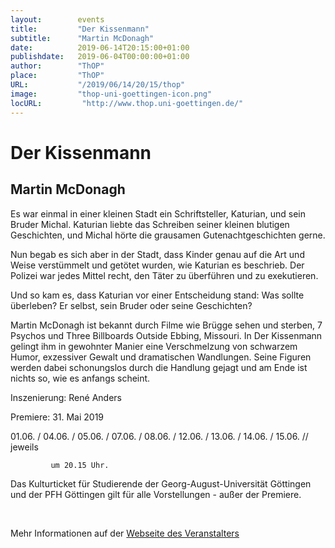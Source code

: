 ```yaml
---
layout:        events
title:         "Der Kissenmann"
subtitle:      "Martin McDonagh"
date:          2019-06-14T20:15:00+01:00
publishdate:   2019-06-04T00:00:00+01:00
author:        "ThOP"
place:         "ThOP"
URL:           "/2019/06/14/20/15/thop"
image:         "thop-uni-goettingen-icon.png"
locURL:         "http://www.thop.uni-goettingen.de/"
---
```


Der Kissenmann
===========

Martin McDonagh
-----------





Es war einmal in einer kleinen Stadt ein Schriftsteller, Katurian, und sein Bruder Michal. Katurian liebte das Schreiben seiner kleinen blutigen Geschichten, und Michal hörte die grausamen Gutenachtgeschichten gerne. 

Nun begab es sich aber in der Stadt, dass Kinder genau auf die Art und Weise verstümmelt und getötet wurden, wie Katurian es beschrieb. Der Polizei war jedes Mittel recht, den Täter zu überführen und zu exekutieren. 



Und so kam es, dass Katurian vor einer Entscheidung stand: Was sollte überleben? Er selbst, sein Bruder oder seine Geschichten? 

Martin McDonagh ist bekannt durch Filme wie Brügge sehen und sterben, 7 Psychos und Three Billboards Outside Ebbing, Missouri. In Der Kissenmann gelingt ihm in gewohnter Manier eine Verschmelzung von schwarzem Humor, exzessiver Gewalt und dramatischen Wandlungen. Seine Figuren werden dabei schonungslos durch die Handlung gejagt und am Ende ist nichts so, wie es anfangs scheint. 

 Inszenierung: René Anders

Premiere: 31. Mai 2019

01.06. / 04.06. / 05.06. / 07.06. / 08.06. / 12.06. / 13.06. / 14.06. / 15.06. // jeweils

             um 20.15 Uhr.

Das Kulturticket für Studierende der Georg-August-Universität Göttingen und der PFH Göttingen gilt für alle Vorstellungen - außer der Premiere.

             



 



Mehr Informationen auf der [Webseite des Veranstalters](http://www.thop.uni-goettingen.de/http://www.thop.uni-goettingen.de/sommer2019/201906-kissenmann.php)
